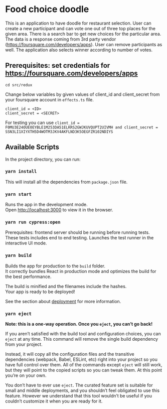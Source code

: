 # Food choice doodle
This is an application to have doodle for restaurant selection. User can create a new participant and can vote one out of three top places for the given area. There is a search bar to get new choices for the particular area. The data is a response coming from 3rd party vendor (https://foursquare.com/developers/apps). User can remove participants as well. The application also selects winner according to number of votes. 

## Prerequisites: set credentials for https://foursquare.com/developers/apps
```
cd src/redux
```
Change below variables by given values of client_id and client_secret from your foursquare account in ```effects.ts``` file.

```
client_id = <ID>  
client_secret = <SECRET>
```
For testing you can use ```client_id = F0MU3E24OUE0EYBLE1M253DA51ELKRS2GWJKUVQUPT2UIVMH and client_secret = SSN3LI1XIYXTH5D4WOTM3JKV4AKFLND3K5OEGFZR102NDIYS ```

## Available Scripts

In the project directory, you can run:

### `yarn install`

This will install all the dependencies from ```package.json``` file.


### `yarn start`

Runs the app in the development mode.\
Open [http://localhost:3000](http://localhost:3000) to view it in the browser.


### `yarn run cypress:open`

Prerequisites: frontend server should be running before running tests. These tests includes end to end testing. 
Launches the test runner in the interactive UI mode.

### `yarn build`

Builds the app for production to the `build` folder.\
It correctly bundles React in production mode and optimizes the build for the best performance.

The build is minified and the filenames include the hashes.\
Your app is ready to be deployed!

See the section about [deployment](https://facebook.github.io/create-react-app/docs/deployment) for more information.

### `yarn eject`

**Note: this is a one-way operation. Once you `eject`, you can’t go back!**

If you aren’t satisfied with the build tool and configuration choices, you can `eject` at any time. This command will remove the single build dependency from your project.

Instead, it will copy all the configuration files and the transitive dependencies (webpack, Babel, ESLint, etc) right into your project so you have full control over them. All of the commands except `eject` will still work, but they will point to the copied scripts so you can tweak them. At this point you’re on your own.

You don’t have to ever use `eject`. The curated feature set is suitable for small and middle deployments, and you shouldn’t feel obligated to use this feature. However we understand that this tool wouldn’t be useful if you couldn’t customize it when you are ready for it.
